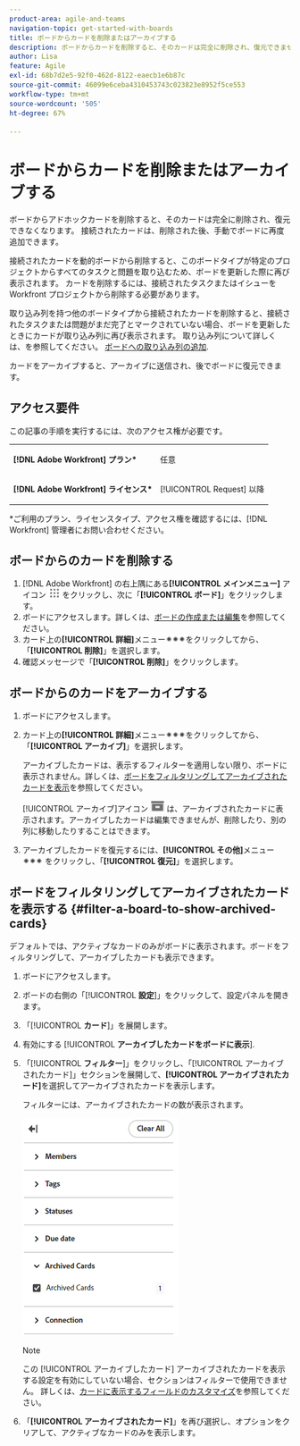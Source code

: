 ```yaml
---
product-area: agile-and-teams
navigation-topic: get-started-with-boards
title: ボードからカードを削除またはアーカイブする
description: ボードからカードを削除すると、そのカードは完全に削除され、復元できません。カードをアーカイブすると、アーカイブに送信され、後でボードに復元できます。
author: Lisa
feature: Agile
exl-id: 68b7d2e5-92f0-462d-8122-eaecb1e6b87c
source-git-commit: 46099e6ceba4310453743c023823e8952f5ce553
workflow-type: tm+mt
source-wordcount: '505'
ht-degree: 67%

---
```


# ボードからカードを削除またはアーカイブする

ボードからアドホックカードを削除すると、そのカードは完全に削除され、復元できなくなります。 接続されたカードは、削除された後、手動でボードに再度追加できます。

接続されたカードを動的ボードから削除すると、このボードタイプが特定のプロジェクトからすべてのタスクと問題を取り込むため、ボードを更新した際に再び表示されます。 カードを削除するには、接続されたタスクまたはイシューをWorkfront プロジェクトから削除する必要があります。

取り込み列を持つ他のボードタイプから接続されたカードを削除すると、接続されたタスクまたは問題がまだ完了とマークされていない場合、ボードを更新したときにカードが取り込み列に再び表示されます。 取り込み列について詳しくは、を参照してください。 [ボードへの取り込み列の追加](/help/quicksilver/agile/use-boards-agile-planning-tools/add-intake-column-to-board.md).

カードをアーカイブすると、アーカイブに送信され、後でボードに復元できます。

## アクセス要件

この記事の手順を実行するには、次のアクセス権が必要です。

<table style="table-layout:auto"> 
 <col> 
 <col> 
 <tbody> 
  <tr> 
   <td role="rowheader"><strong>[!DNL Adobe Workfront] プラン*</strong></td> 
   <td> <p>任意</p> </td> 
  </tr> 
  <tr> 
   <td role="rowheader"><strong>[!DNL Adobe Workfront] ライセンス*</strong></td> 
   <td> <p>[!UICONTROL Request] 以降</p> </td> 
  </tr> 
 </tbody> 
</table>

&#42;ご利用のプラン、ライセンスタイプ、アクセス権を確認するには、[!DNL Workfront] 管理者にお問い合わせください。

## ボードからのカードを削除する

1. [!DNL Adobe Workfront] の右上隅にある&#x200B;**[!UICONTROL メインメニュー]** アイコン ![](assets/main-menu-icon.png) をクリックし、次に「**[!UICONTROL ボード]**」をクリックします。
1. ボードにアクセスします。詳しくは、[ボードの作成または編集](../../agile/get-started-with-boards/create-edit-board.md)を参照してください。
1. カード上の&#x200B;**[!UICONTROL 詳細]**&#x200B;メニュー![詳細メニュー](assets/more-icon-spectrum.png)をクリックしてから、「**[!UICONTROL 削除]**」を選択します。
1. 確認メッセージで「**[!UICONTROL 削除]**」をクリックします。

## ボードからのカードをアーカイブする

1. ボードにアクセスします。
1. カード上の&#x200B;**[!UICONTROL 詳細]**&#x200B;メニュー![詳細メニュー](assets/more-icon-spectrum.png)をクリックしてから、「**[!UICONTROL アーカイブ]**」を選択します。

   アーカイブしたカードは、表示するフィルターを適用しない限り、ボードに表示されません。詳しくは、[ボードをフィルタリングしてアーカイブされたカードを表示](#filter-a-board-to-show-archived-cards)を参照してください。

   [!UICONTROL アーカイブ]アイコン ![ アーカイブ ](assets/archive-icon-spectrum-25x20.png) は、アーカイブされたカードに表示されます。アーカイブしたカードは編集できませんが、削除したり、別の列に移動したりすることはできます。

1. アーカイブしたカードを復元するには、**[!UICONTROL その他]**&#x200B;メニュー ![ その他のメニュー ](assets/more-icon-spectrum.png) をクリックし、「**[!UICONTROL 復元]**」を選択します。

## ボードをフィルタリングしてアーカイブされたカードを表示する {#filter-a-board-to-show-archived-cards}

デフォルトでは、アクティブなカードのみがボードに表示されます。ボードをフィルタリングして、アーカイブしたカードも表示できます。

1. ボードにアクセスします。
1. ボードの右側の「[!UICONTROL **設定**]」をクリックして、設定パネルを開きます。
1. 「[!UICONTROL **カード**]」を展開します。
1. 有効にする [!UICONTROL **アーカイブしたカードをボードに表示**].
1. 「[!UICONTROL **フィルター**]」をクリックし、「[!UICONTROL アーカイブされたカード]」セクションを展開して、**[!UICONTROL アーカイブされたカード]**&#x200B;を選択してアーカイブされたカードを表示します。

   フィルターには、アーカイブされたカードの数が表示されます。

   ![アーカイブされたカードをフィルター](assets/filter-by-archived-cards.png)

   >[!NOTE]
   >
   >この [!UICONTROL アーカイブしたカード] アーカイブされたカードを表示する設定を有効にしていない場合、セクションはフィルターで使用できません。 詳しくは、[カードに表示するフィールドのカスタマイズ](/help/quicksilver/agile/get-started-with-boards/customize-fields-on-card.md)を参照してください。

1. 「**[!UICONTROL アーカイブされたカード]**」を再び選択し、オプションをクリアして、アクティブなカードのみを表示します。

